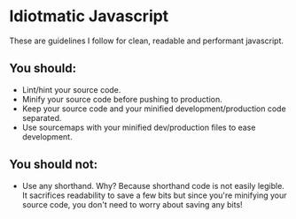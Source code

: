 # Idiotmatic Javascript


These are guidelines I follow for clean, readable and performant javascript.

## You should:

+ Lint/hint your source code.
+ Minify your source code before pushing to production.
+ Keep your source code and your minified development/production code separated.
+ Use sourcemaps with your minified dev/production files to ease development.

## You should not:

+ Use any shorthand.
    Why? Because shorthand code is not easily legible. It sacrifices readability to save a few bits but since you're minifying your source code, you don't need to worry about saving any bits!


